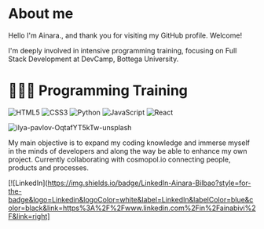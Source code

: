 # About me

<!--
**ainabivi77/ainabivi77** is a ✨ _special_ ✨ repository because its `README.md` (this file) appears on your GitHub profile. -->

Hello  I'm Ainara., and thank you for visiting my GitHub profile. Welcome! 

I'm deeply involved in intensive programming training, focusing on Full Stack Development at DevCamp, Bottega University.

# 👩🏻‍💻 Programming Training
![HTML5](https://img.shields.io/badge/html5-%23E34F26.svg?style=for-the-badge&logo=html5&logoColor=white)
![CSS3](https://img.shields.io/badge/css3-%231572B6.svg?style=for-the-badge&logo=css3&logoColor=white)
![Python](https://img.shields.io/badge/python-3670A0?style=for-the-badge&logo=python&logoColor=ffdd54)
![JavaScript](https://img.shields.io/badge/javascript-%23323330.svg?style=for-the-badge&logo=javascript&logoColor=%23F7DF1E)
![React](https://img.shields.io/badge/react-%2320232a.svg?style=for-the-badge&logo=react&logoColor=%2361DAFB)

![ilya-pavlov-OqtafYT5kTw-unsplash](https://github.com/ainabivi77/ainabivi77/assets/152525176/7b4e9452-95e2-4ff1-b6f6-c96b77eda318)


My main objective is to expand my coding knowledge and immerse myself in the minds of developers and along the way be able to enhance my own project.
Currently collaborating with cosmopol.io connecting people, products and processes.

[![LinkedIn](https://img.shields.io/badge/LinkedIn-Ainara-Bilbao?style=for-the-badge&logo=Linkedin&logoColor=white&label=LinkedIn&labelColor=blue&color=black&link=https%3A%2F%2Fwww.linkedin.com%2Fin%2Fainabivi%2F&link=right]
